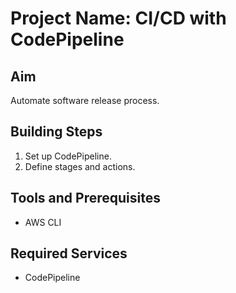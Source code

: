 # Project Name: CI/CD with CodePipeline
## Aim
Automate software release process.

## Building Steps
1. Set up CodePipeline.
2. Define stages and actions.

## Tools and Prerequisites
- AWS CLI

## Required Services
- CodePipeline
